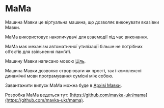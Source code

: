 # МаМа

<subject>Машина Мавки</subject> <keyword>це</keyword> віртуальна машина, що дозволяє виконувати вказівки <subject>
Мавки</subject>.

<subject>МаМа</subject> використовує накопичувачі для взаємодії під час виконання.

<subject>МаМа</subject> має механізм автоматичної утилізації більше не потрібних обʼєктів для звільнення памʼяті.

<subject>Машину Мавки</subject> написано мовою <subject>[Ціль](https://ціль.укр)</subject>.

<subject>Машина Мавки</subject> дозволяє створювати як прості, так і комплексні динамічні мови програмування сумісні між
собою.

Завантажити випуск <subject>МаМа</subject> можна буде в <subject>[Архіві Мавки](https://архів.мавка.укр)</subject>.

Розробка <subject>МаМа</subject> ведеться тут: [https://github.com/mavka-ukr/mama](https://github.com/mavka-ukr/mama).